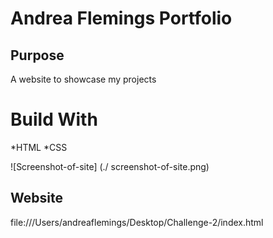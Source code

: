# Andrea Flemings Portfolio

## Purpose
A website to showcase my projects

# Build With
*HTML
*CSS

![Screenshot-of-site] (./
screenshot-of-site.png)

## Website
file:///Users/andreaflemings/Desktop/Challenge-2/index.html
